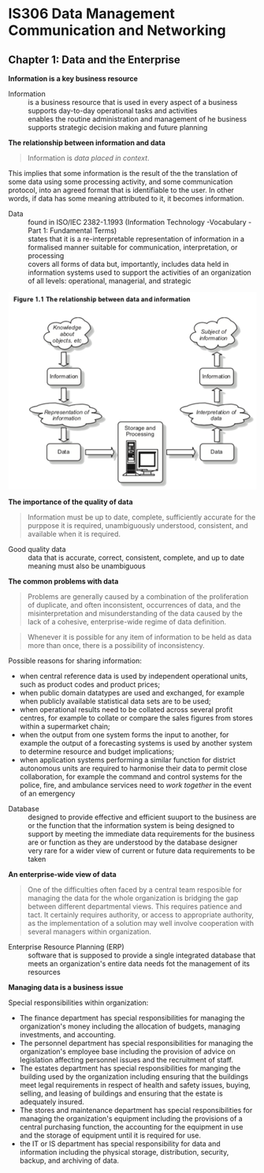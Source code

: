 # IS306 Data Management Communication and Networking

Chapter 1: Data and the Enterprise
-----------------------------------------

**Information is a key business resource**

<dl>
    <dt>Information</dt>
    <dd>is a business resource that is used in every aspect of a business</dd>
    <dd>supports day-to-day operational tasks and activities</dd>
    <dd>enables the routine administration and management of he business</dd>
    <dd>supports strategic decision making and future planning</dd>
</dl>

**The relationship between information and data**

> Information is *data placed in context*.

This implies that some information is the result of the the translation of some data using some processing activity, and some communication protocol, into an agreed format that is identifiable to the user. In other words, if data has some meaning attributed to it, it becomes information.

<dl>
    <dt>Data</dt>
    <dd>found in ISO/IEC 2382-1.1993 (Information Technology -Vocabulary - Part 1: Fundamental Terms)</dd>
    <dd>states that it is a re-interpretable representation of information in a formalised manner suitable for communication, interpretation, or processing</dd>
    <dd>covers all forms of data but, importantly, includes data held in information systems used to support the activities of an organization of all levels: operational, managerial, and strategic</dd>
</dl>

![Figure 1.1 The relationship between data and information](https://github.com/maryoohhh/IS306/blob/master/Screen%20Shot%202020-04-05%20at%204.17.09%20PM.png)

**The importance of the quality of data**

>Information must be up to date, complete, sufficiently accurate for the purppose it is required, unambiguously understood, consistent, and available when it is required.

<dl>
    <dt>Good quality data</dt>
    <dd>data that is accurate, correct, consistent, complete, and up to date</dd>
    <dd>meaning must also be unambiguous</dd>
</dl>

**The common problems with data**

>Problems are generally caused by a combination of the proliferation of duplicate, and often inconsistent, occurrences of data, and the misinterpretation and misunderstanding of the data caused by the lack of a cohesive, enterprise-wide regime of data definition.

>Whenever it is possible for any item of information to be held as data more than once, there is a possibility of inconsistency.

Possible reasons for sharing information:
* when central reference data is used by independent operational units, such as product codes and product prices;
* when public domain datatypes are used and exchanged, for example when publicly available statistical data sets are to be used;
* when operational results need to be collated across several profit centres, for example to collate or compare the sales figures from stores within a supermarket chain;
* when the output from one system forms the input to another, for example the output of a forecasting systems is used by another system to determine resource and budget implications;
* when application systems performing a similar function for district autonomous units are required to harmonise their data to permit close collaboration, for example the command and control systems for the police, fire, and ambulance services need to *work together* in the event of an emergency

<dl>
    <dt>Database</dt>
    <dd>designed to provide effective and efficient suuport to the business are or the function that the information system is being designed to support by meeting the immediate data requirements for the business are or function as they are understood by the database designer</dd>
    <dd>very rare for a wider view of current or future data requirements to be taken</dd>
</dl>

**An enterprise-wide view of data**

> One of the difficulties often faced by a central team resposible for managing the data for the whole organization is bridging the gap between different departmental views. This requires patience and tact. It certainly requires authority, or access to appropriate authority, as the implementation of a solution may well involve cooperation with several managers within organization.

<dl>
    <dt>Enterprise Resource Planning (ERP)</dt>
    <dd>software that is supposed to provide a single integrated database that meets an organization's entire data needs fot the management of its resources</dd>
</dl>

**Managing data is a business issue**

Special responsibilities within organization:
* The finance department has special responsibilities for managing the organization's money including the allocation of budgets, managing investments, and accounting.
* The personnel department has special responsibilities for managing the organization's employee base including the provision of advice on legislation affecting personnel issues and the recruitment of staff.
* The estates department has special responsibilities for manging the building used by the organization including ensuring that the buildings meet legal requirements in respect of health and safety issues, buying, selling, and leasing of buildings and ensuring that the estate is adequately insured.
* The stores and maintenance department has special responsibilities for managing the organization's equipment including the provisions of a central purchasing function, the accounting for the equipment in use and the storage of equipment until it is required for use.
* the IT or IS department has special responsibility for data and information including the physical storage, distribution, security, backup, and archiving of data.